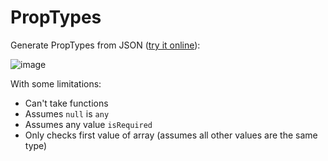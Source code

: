 # PropTypes

Generate PropTypes from JSON ([try it online](http://rmosolgo.github.io/prop-types)):

![image](https://cloud.githubusercontent.com/assets/2231765/14684472/165b9e30-06fe-11e6-85e1-29ec533b4e43.png)

With some limitations:

- Can't take functions
- Assumes `null` is `any`
- Assumes any value `isRequired`
- Only checks first value of array (assumes all other values are the same type)
